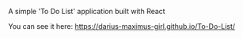 A simple 'To Do List' application built with React

You can see it here: https://darius-maximus-girl.github.io/To-Do-List/
